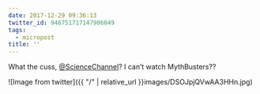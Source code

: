 ```yaml
---
date: 2017-12-29 09:36:13
twitter_id: 946751717147906049
tags:
  - micropost
title: ''
---
```


What the cuss, [@ScienceChannel](https://twitter.com/ScienceChannel)? I can’t watch MythBusters??

![Image from twitter]({{ "/" | relative_url  }}images/DSOJpjQVwAA3HHn.jpg)
